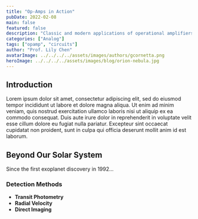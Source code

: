 ```yaml
---
title: "Op-Amps in Action"
pubDate: 2022-02-08
main: false
featured: false
description: "Classic and modern applications of operational amplifiers explained."
categories: ["Analog"]
tags: ["opamp", "circuits"]
author: "Prof. Lily Chen"
avatarImage: ../../../../assets/images/authors/gcornetta.png
heroImage: ../../../../assets/images/blog/orion-nebula.jpg
---
```


## Introduction

Lorem ipsum dolor sit amet, consectetur adipiscing elit, sed do eiusmod tempor incididunt ut labore et dolore magna aliqua. Ut enim ad minim veniam, quis nostrud exercitation ullamco laboris nisi ut aliquip ex ea commodo consequat. Duis aute irure dolor in reprehenderit in voluptate velit esse cillum dolore eu fugiat nulla pariatur. Excepteur sint occaecat cupidatat non proident, sunt in culpa qui officia deserunt mollit anim id est laborum.

## Beyond Our Solar System

Since the first exoplanet discovery in 1992...

### Detection Methods

- **Transit Photometry**
- **Radial Velocity**
- **Direct Imaging**
